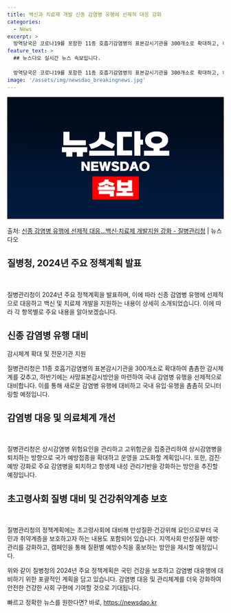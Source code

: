 ```yaml
---
title: 백신과 치료제 개발 신종 감염병 유행에 선제적 대응 강화
categories:
  - News
excerpt: >
  방역당국은 코로나19를 포함한 11종 호흡기감염병의 표본감시기관을 300개소로 확대하고, 하반기에는 사망표본…
feature_text: >
  ## 뉴스다오 실시간 뉴스 속보입니다.

  방역당국은 코로나19를 포함한 11종 호흡기감염병의 표본감시기관을 300개소로 확대하고, 하반기에는 사망표본…
image: '/assets/img/newsdao_breakingnews.jpg'
---
```


![뉴스다오 속보](/assets/img/newsdao_breakingnews.jpg)

<p>출처: <a href="https://newsdao.kr/3172" rel="dofollow">신종 감염병 유행에 선제적 대응…백신·치료제 개발지원 강화 - 질병관리청</a> | 뉴스다오</p>

<h2 data-ke-size="size26">질병청, 2024년 주요 정책계획 발표</h2>
<p data-ke-size="size16">&nbsp;</p>

질병관리청이 2024년 주요 정책계획을 발표하며, 이에 따라 신종 감염병 유행에 선제적으로 대응하고 백신 및 치료제 개발을 지원하는 내용이 상세히 소개되었습니다. 이에 따라 각 항목별로 주요 내용을 알아보겠습니다.

<h2 data-ke-size="size26">신종 감염병 유행 대비</h2>
<p data-ke-size="size16">감시체계 확대 및 전문기관 지원</p>
질병관리청은 11종 호흡기감염병의 표본감시기관을 300개소로 확대하여 촘촘한 감시체계를 갖추고, 하반기에는 사망표본감시방안을 마련하여 국내 감염병 유행을 선제적으로 대비합니다. 이를 통해 새로운 감염병 유행에 대비하고 국내 유입·유행을 촘촘히 모니터링할 예정입니다.

<h2 data-ke-size="size26">감염병 대응 및 의료체계 개선</h2>
<p data-ke-size="size16">&nbsp;</p>
질병관리청은 상시감염병 위험요인을 관리하고 고위험군을 집중관리하여 상시감염병을 퇴치하는 방향으로 국가 예방접종을 확대하고 운영을 고도화할 계획입니다. 또한, 검진·예방 강화로 주요 감염병을 퇴치하고 항생제 내성 관리기반을 강화하는 방안을 추진할 예정입니다.

<h2 data-ke-size="size26">초고령사회 질병 대비 및 건강취약계층 보호</h2>
<p data-ke-size="size16">&nbsp;</p>
질병관리청의 정책계획에는 초고령사회에 대비해 만성질환·건강위해 요인으로부터 국민과 취약계층을 보호하고자 하는 내용도 포함되어 있습니다. 지역사회 만성질환 예방·관리를 강화하고, 캠페인을 통해 질환별 예방수칙을 홍보하는 방안을 제시할 예정입니다.

위와 같이 질병청의 2024년 주요 정책계획은 국민 건강을 보호하고 감염병 대유행에 대비하기 위한 포괄적인 계획을 담고 있습니다. 감염병 대응 및 관리체계를 더욱 강화하여 안전한 건강한 사회 구현에 기여할 것으로 기대됩니다. 

빠르고 정확한 뉴스를 원한다면? 바로, <a href="https://newsdao.kr" rel="dofollow">https://newsdao.kr</a>



